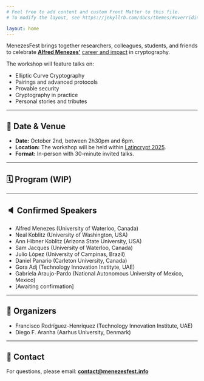 ```yaml
---
# Feel free to add content and custom Front Matter to this file.
# To modify the layout, see https://jekyllrb.com/docs/themes/#overriding-theme-defaults

layout: home
---
```

MenezesFest brings together researchers, colleagues, students, and friends to celebrate [**Alfred Menezes'**](https://uwaterloo.ca/scholar/ajmeneze) [career and impact](https://news.profoundimpact.com/2024/09/05/alfred-menezes/) in cryptography.  

The workshop will feature talks on:
- Elliptic Curve Cryptography
- Pairings and advanced protocols
- Provable security
- Cryptography in practice
- Personal stories and tributes

---

## 📅 Date & Venue
- **Date:** October 2nd, between 2h30pm and 6pm.
- **Location:** The workshop will be held within [Latincrypt 2025](https://ciencias.medellin.unal.edu.co/eventos/latincrypt/).
- **Format:** In-person with 30-minute invited talks.

---

## 🗓️ Program (WIP)

---

## 🔈 Confirmed Speakers
- Alfred Menezes (University of Waterloo, Canada)  
- Neal Koblitz (University of Washington, USA)  
- Ann Hibner Koblitz (Arizona State University, USA)  
- Sam Jacques (University of Waterloo, Canada)  
- Julio López (University of Campinas, Brazil)  
- Daniel Panario (Carleton University, Canada)  
- Gora Adj (Technology Innovation Instityte, UAE)  
- Gabriela Araujo-Pardo (National Autonomous University of Mexico, Mexico)  
- [Awaiting confirmation]

---

## 🎩 Organizers
- Francisco Rodríguez-Henríquez (Technology Innovation Institute, UAE)
- Diego F. Aranha (Aarhus University, Denmark)  

---

## 📧 Contact
For questions, please email: **contact@menezesfest.info**


